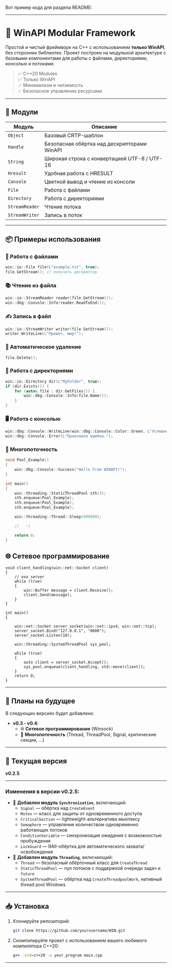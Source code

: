 Вот пример кода для раздела README:

---

# 🧩 WinAPI Modular Framework

Простой и чистый фреймворк на C++ с использованием **только WinAPI**, без сторонних библиотек. Проект построен на модульной архитектуре с базовыми компонентами для работы с файлами, директориями, консолью и потоками.

> ✅ C++20 Modules  
> ✅ Только WinAPI  
> ✅ Минимализм и читаемость  
> ✅ Безопасное управление ресурсами

---

## 🔧 Модули

| Модуль         | Описание                                      |
|----------------|-----------------------------------------------|
| `Object`       | Базовый CRTP-шаблон                           |
| `Handle`       | Безопасная обёртка над дескрипторами WinAPI  |
| `String`       | Широкая строка с конвертацией UTF-8 / UTF-16 |
| `Hresult`      | Удобная работа с HRESULT                      |
| `Console`      | Цветной вывод и чтение из консоли            |
| `File`         | Работа с файлами                              |
| `Directory`    | Работа с директориями                         |
| `StreamReader` | Чтение потока                                 |
| `StreamWriter` | Запись в поток                                |

---

## 📦 Примеры использования

### 📁 Работа с файлами

```cpp
win::io::File file(L"example.txt", true);
file.GetStream(); // получить дескриптор
```

### 📚 Чтение из файла
```cpp
win::io::StreamReader reader(file.GetStream());
win::dbg::Console::Info(reader.ReadToEnd());
```

### ✍️ Запись в файл
```cpp
win::io::StreamWriter writer(file.GetStream());
writer.WriteLine(L"Привет, мир!");
```

### 🧹 Автоматическое удаление
```cpp
file.Delete();
```

### 📁 Работа с директориями
```cpp
win::io::Directory dir(L"MyFolder", true);
if (dir.Exists()) {
    for (auto& file : dir.GetFiles()) {
        win::dbg::Console::Info(file.Name());
    }
}
```

### 🖥️ Работа с консолью
```cpp
win::dbg::Console::WriteLine(win::dbg::Console::Color::Green, L"Успешно!");
win::dbg::Console::Error(L"Произошла ошибка.");
```

### 🧵 Многопоточность
```cpp
void Pool_Example()
{
	win::dbg::Console::Success("Hello From WINAPI!");
}

int main()
{
	win::threading::StaticThreadPool sth(3);
	sth.enqueue(Pool_Example);
	sth.enqueue(Pool_Example);
	sth.enqueue(Pool_Example);

	win::threading::Thread::Sleep(999999);

	//   :(

	return 0;
}
```
## 🌐 Сетевое программирование
```
void client_handling(win::net::Socket client)
{
    // exo server
    while (true)
    {
        win::Buffer message = client.Receive();
        client.Send(message);
    }
}

int main()
{
   
    win::net::Socket server_socket(win::net::ipv4, win::net::tcp);
    server_socket.Bind("127.0.0.1", "8080");
    server_socket.Listen(10);

    win::threading::SystemThreadPool sys_pool;
    
    while (true)
    {
        auto client = server_socket.Accept();
        sys_pool.enqueue(client_handling, std::move(client));
    }
    return 0;
}
```
---

## 🚧 Планы на будущее

В следующих версиях будет добавлено:

- **v0.3 - v0.4**:
  - 🌐 **Сетевое программирование** (Winsock)
  - 🧵 **Многопоточность** (Thread, ThreadPool, Signal, критические секции, ...)

---

## 📌 Текущая версия


**v0.2.5**

---

### Изменения в версии v0.2.5:


- 🧵 **Добавлен модуль `Synchronization`**, включающий:
  - `Signal` — обёртка над `CreateEvent`
  - `Mutex` — класс для защиты от одновременного доступа
  - `CriticalSection` — lightweight-альтернатива мьютексу
  - `Semaphore` — управление количеством одновременно работающих потоков
  - `ConditionVariable` — синхронизация ожидания с возможностью пробуждения
  - `LockGuard` — RAII-обёртка для автоматического захвата/освобождения
- 🧵 **Добавлен модуль `Threading`**, включающий:
  - `Thread` — безопасный обёрточный класс для `CreateThread`
  - `StaticThreadPool` — пул потоков с поддержкой очереди задач и `future`
  - `SystemThreadPool` — обёртка над `CreateThreadpoolWork`, нативный thread pool Windows
  
--- 

## 📥 Установка

1. Клонируйте репозиторий:

   ```bash
   git clone https://github.com/yourusername/WIN.git
   ```

2. Скомпилируйте проект с использованием вашего любимого компилятора C++20:

   ```bash
   g++ -std=c++20 -o your_program main.cpp
   ```

---

